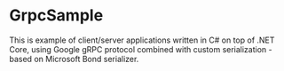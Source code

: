 # GrpcSample

This is example of client/server applications written in C# on top of .NET Core, using Google gRPC protocol combined with custom serialization - based on Microsoft Bond serializer.
